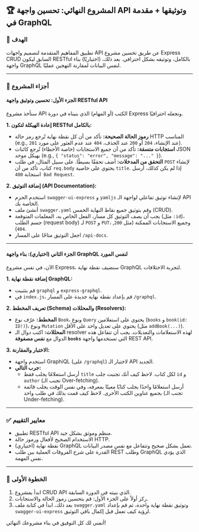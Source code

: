 ## 🏆 المشروع النهائي: تحسين واجهة API وتوثيقها + مقدمة في GraphQL

### 🎯 الهدف
تطبيق المفاهيم المتقدمة لتصميم واجهات API عن طريق تحسين مشروع Express CRUD السابق ليكون RESTful بالكامل، وتوثيقه بشكل احترافي. بعد ذلك، (اختياريًا) بناء واجهة GraphQL لنفس البيانات لمقارنة النهجين عمليًا.

---

### 📝 أجزاء المشروع

#### **الجزء الأول: تحسين وتوثيق واجهة RESTful API**
سنأخذ مشروع API الكتب (أو المهام) الذي بنيناه في دورة Express ونجعله احترافيًا.

**1. إعادة الهيكلة لتكون RESTful بالكامل:**
* **رموز الحالة الصحيحة:** تأكد من أن كل نقطة نهاية تُرجع رمز حالة HTTP المناسب (e.g., `201` عند الإنشاء، `204` أو `200` عند الحذف، `404` عند عدم العثور على مورد).
* **استجابات متسقة:** تأكد من أن جميع الاستجابات (خاصة الأخطاء) تُرجع كائنات JSON بهيكل موحد (e.g., `{ "status": "error", "message": "..." }`).
* **التحقق من المدخلات:** أضف تحققًا بسيطًا. على سبيل المثال، في طلب `POST` لإنشاء كتاب، تأكد من أن `req.body` يحتوي على خاصية `title`. إذا لم يكن كذلك، أرسل استجابة `400 Bad Request`.

**2. إضافة التوثيق (API Documentation):**
* استخدم الحزم `swagger-ui-express` و `yamljs` لإنشاء توثيق تفاعلي لواجهة الـ API الخاصة بك.
* أنشئ ملف `swagger.yaml` وقم بتوثيق جميع نقاط النهاية الخمس (CRUD).
* يجب أن يصف التوثيق كل مسار، الفعل الخاص به، المعلمات المتوقعة (مثل `:id`)، جسم الطلب (request body) لـ `POST` و `PUT`، وجميع الاستجابات الممكنة (مثل `200`, `404`).
* اجعل التوثيق متاحًا على المسار `/api-docs`.

---
#### **الجزء الثاني (اختياري): بناء واجهة GraphQL لنفس المورد**
الآن، في نفس مشروع Express، سنضيف نقطة نهاية GraphQL لتجربة الاختلافات.

**1. إضافة نقطة نهاية GraphQL:**
* قم بتثبيت `graphql` و `express-graphql`.
* في `index.js`، قم بإعداد نقطة نهاية جديدة على المسار `/graphql`.

**2. تعريف المخطط (Schema) والمحللات (Resolvers):**
* **المخطط:** عرّف نوع `Book`، ونوع `Query` يحتوي على استعلامين (`books` و `book(id: ID!)`)، ونوع `Mutation` يحتوي على تعديل واحد على الأقل (مثل `addBook(...)`).
* **المحللات:** اكتب دوال الـ resolver لهذه الاستعلامات والتعديلات. يجب أن تتفاعل هذه الدوال مع **نفس مصفوفة `books`** التي تستخدمها واجهة REST API.

**3. الاختبار والمقارنة:**
* استخدم واجهة GraphiQL (على `/graphql`) لاختبار الـ API الجديد.
* **جرب التالي:**
    * أرسل استعلامًا يجلب فقط `title` لكل كتاب. لاحظ كيف أنك تجنبت جلب `id` و `author` (تجنب الـ Over-fetching).
    * أرسل استعلامًا واحدًا يجلب كتابًا معينًا بمعرفه، وفي نفس الوقت يجلب قائمة بجميع عناوين الكتب الأخرى. لاحظ كيف قمت بذلك في طلب واحد (تجنب الـ Under-fetching).

---
### ✅ معايير التقييم
* تطبيق RESTful API منظم وموثق بشكل جيد.
* الاستخدام الصحيح لأفعال ورموز حالة HTTP.
* (اختياري) نقطة نهاية GraphQL تعمل بشكل صحيح وتتفاعل مع نفس مصدر البيانات.
* القدرة على شرح الفروقات العملية بين طلب REST وطلب GraphQL الذي يؤدي نفس المهمة.

---
### 🚀 الخطوة الأولى
1. ابدأ بمشروع CRUD API الذي بنيته في الدورة السابقة.
2. ركز أولاً على الجزء الأول: قم بتحسين رموز الحالة والاستجابات.
3. بعد ذلك، ابدأ في كتابة ملف `swagger.yaml` وتوثيق نقطة نهاية واحدة، ثم قم بإعداد `swagger-ui-express` لرؤية كيف تعمل قبل إكمال باقي التوثيق.

أتمنى لك كل التوفيق في بناء مشروعك النهائي!
